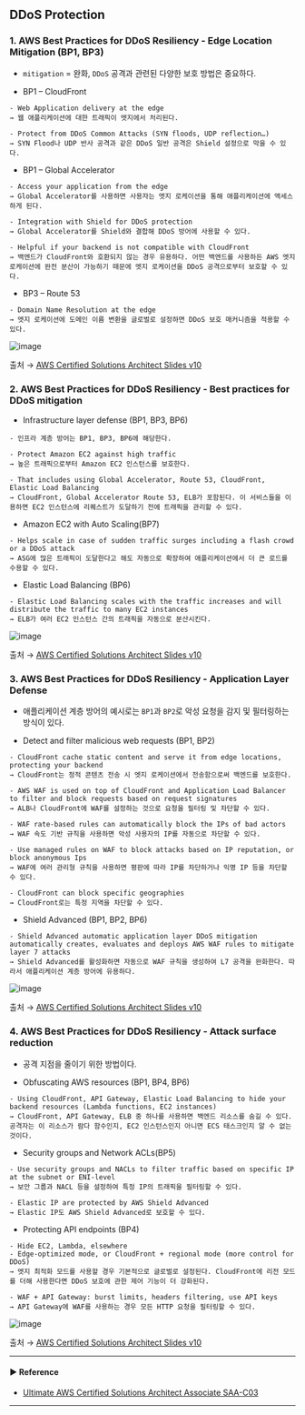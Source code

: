 ## DDoS Protection
### 1. AWS Best Practices for DDoS Resiliency - Edge Location Mitigation (BP1, BP3)
- `mitigation` = 완화, `DDoS` 공격과 관련된 다양한 보호 방법은 중요하다.

- BP1 – CloudFront
~~~
- Web Application delivery at the edge
→ 웹 애플리케이션에 대한 트래픽이 엣지에서 처리된다.

- Protect from DDoS Common Attacks (SYN floods, UDP reflection…)
→ SYN Flood나 UDP 반사 공격과 같은 DDoS 일반 공격은 Shield 설정으로 막을 수 있다.
~~~

- BP1 – Global Accelerator
~~~
- Access your application from the edge
→ Global Accelerator를 사용하면 사용자는 엣지 로케이션을 통해 애플리케이션에 액세스하게 된다.

- Integration with Shield for DDoS protection
→ Global Accelerator를 Shield와 결합해 DDoS 방어에 사용할 수 있다.

- Helpful if your backend is not compatible with CloudFront
→ 백엔드가 CloudFront와 호환되지 않는 경우 유용하다. 어떤 백엔드를 사용하든 AWS 엣지 로케이션에 완전 분산이 가능하기 때문에 엣지 로케이션을 DDoS 공격으로부터 보호할 수 있다.
~~~

- BP3 – Route 53
~~~
- Domain Name Resolution at the edge
→ 엣지 로케이션에 도메인 이름 변환을 글로벌로 설정하면 DDoS 보호 매커니즘을 적용할 수 있다.
~~~

![image](https://github.com/sanguk2794/AWS/assets/97398071/ff448632-9af1-49fe-982f-76ad904579aa)

출처 → [AWS Certified Solutions Architect Slides v10](https://courses.datacumulus.com/downloads/certified-solutions-architect-pn9/)

### 2. AWS Best Practices for DDoS Resiliency - Best practices for DDoS mitigation
- Infrastructure layer defense (BP1, BP3, BP6)
~~~
- 인프라 계층 방어는 BP1, BP3, BP6에 해당한다.

- Protect Amazon EC2 against high traffic
→ 높은 트래픽으로부터 Amazon EC2 인스턴스를 보호한다.

- That includes using Global Accelerator, Route 53, CloudFront, Elastic Load Balancing
→ CloudFront, Global Accelerator Route 53, ELB가 포함된다. 이 서비스들을 이용하면 EC2 인스턴스에 리퀘스트가 도달하기 전에 트래픽을 관리할 수 있다.
~~~

- Amazon EC2 with Auto Scaling(BP7)
~~~
- Helps scale in case of sudden traffic surges including a flash crowd or a DDoS attack
→ ASG에 많은 트래픽이 도달한다고 해도 자동으로 확장하여 애플리케이션에서 더 큰 로드를 수용할 수 있다.
~~~

- Elastic Load Balancing (BP6)
~~~
- Elastic Load Balancing scales with the traffic increases and will distribute the traffic to many EC2 instances
→ ELB가 여러 EC2 인스턴스 간의 트래픽을 자동으로 분산시킨다. 
~~~

![image](https://github.com/sanguk2794/AWS/assets/97398071/6c410001-ef06-4e41-b11d-25c950426db2)

출처 → [AWS Certified Solutions Architect Slides v10](https://courses.datacumulus.com/downloads/certified-solutions-architect-pn9/)

### 3. AWS Best Practices for DDoS Resiliency - Application Layer Defense
- 애플리케이션 계층 방어의 예시로는 `BP1`과 `BP2`로 악성 요청을 감지 및 필터링하는 방식이 있다.

- Detect and filter malicious web requests (BP1, BP2)
~~~
- CloudFront cache static content and serve it from edge locations, protecting your backend
→ CloudFront는 정적 콘텐츠 전송 시 엣지 로케이션에서 전송함으로써 백엔드를 보호한다.

- AWS WAF is used on top of CloudFront and Application Load Balancer to filter and block requests based on request signatures
→ ALB나 CloudFront에 WAF를 설정하는 것으로 요청을 필터링 및 차단할 수 있다.

- WAF rate-based rules can automatically block the IPs of bad actors
→ WAF 속도 기반 규칙을 사용하면 악성 사용자의 IP를 자동으로 차단할 수 있다.

- Use managed rules on WAF to block attacks based on IP reputation, or block anonymous Ips
→ WAF에 여러 관리형 규칙을 사용하면 평판에 따라 IP를 차단하거나 익명 IP 등을 차단할 수 있다.

- CloudFront can block specific geographies
→ CloudFront로는 특정 지역을 차단할 수 있다.
~~~

- Shield Advanced (BP1, BP2, BP6)
~~~
- Shield Advanced automatic application layer DDoS mitigation automatically creates, evaluates and deploys AWS WAF rules to mitigate layer 7 attacks
→ Shield Advanced를 활성화하면 자동으로 WAF 규칙을 생성하여 L7 공격을 완화한다. 따라서 애플리케이션 계층 방어에 유용하다.
~~~

![image](https://github.com/sanguk2794/AWS/assets/97398071/45ddfadd-06db-4fee-8ad3-d00035e01c25)

출처 → [AWS Certified Solutions Architect Slides v10](https://courses.datacumulus.com/downloads/certified-solutions-architect-pn9/)

### 4. AWS Best Practices for DDoS Resiliency - Attack surface reduction
- 공격 지점을 줄이기 위한 방법이다.

- Obfuscating AWS resources (BP1, BP4, BP6)
~~~
- Using CloudFront, API Gateway, Elastic Load Balancing to hide your backend resources (Lambda functions, EC2 instances)
→ CloudFront, API Gateway, ELB 중 하나를 사용하면 백엔드 리소스를 숨길 수 있다. 공격자는 이 리소스가 람다 함수인지, EC2 인스턴스인지 아니면 ECS 태스크인지 알 수 없는 것이다.
~~~

- Security groups and Network ACLs(BP5)
~~~
- Use security groups and NACLs to filter traffic based on specific IP at the subnet or ENI-level
→ 보안 그룹과 NACL 등을 설정하여 특정 IP의 트래픽을 필터링할 수 있다.

- Elastic IP are protected by AWS Shield Advanced
→ Elastic IP도 AWS Shield Advanced로 보호할 수 있다.
~~~

- Protecting API endpoints (BP4)
~~~
- Hide EC2, Lambda, elsewhere
- Edge-optimized mode, or CloudFront + regional mode (more control for DDoS)
→ 엣지 최적화 모드를 사용할 경우 기본적으로 글로벌로 설정된다. CloudFront에 리전 모드를 더해 사용한다면 DDoS 보호에 관한 제어 기능이 더 강화된다.

- WAF + API Gateway: burst limits, headers filtering, use API keys
→ API Gateway에 WAF를 사용하는 경우 모든 HTTP 요청을 필터링할 수 있다.
~~~

![image](https://github.com/sanguk2794/AWS/assets/97398071/443f5704-abb9-48f6-b492-96c2b8a7b9ee)

출처 → [AWS Certified Solutions Architect Slides v10](https://courses.datacumulus.com/downloads/certified-solutions-architect-pn9/)

---
#### ▶ Reference
- [Ultimate AWS Certified Solutions Architect Associate SAA-C03](https://www.udemy.com/course/aws-certified-solutions-architect-associate-saa-c03/)
---
